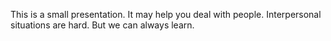This is a small presentation.
It may help you deal with people.
Interpersonal situations are hard.
But we can always learn.
